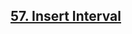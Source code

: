 ## [57. Insert Interval](https://leetcode.com/problems/merge-intervals/?envType=study-plan&id=level-2)
